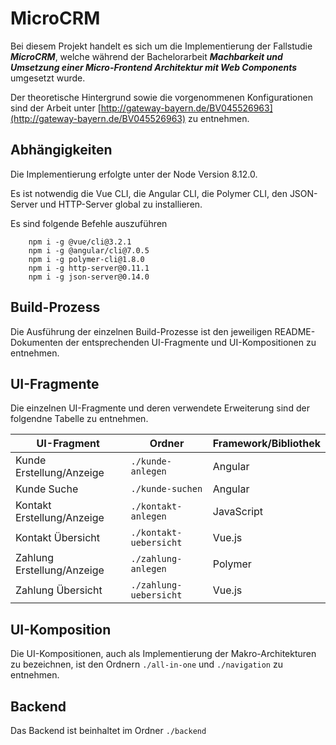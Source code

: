 
# MicroCRM
Bei diesem Projekt handelt es sich um die Implementierung der Fallstudie ***MicroCRM***, welche während der Bachelorarbeit ***Machbarkeit und Umsetzung einer Micro-Frontend Architektur mit Web Components*** umgesetzt wurde.

Der theoretische Hintergrund sowie die vorgenommenen Konfigurationen sind der Arbeit unter [http://gateway-bayern.de/BV045526963](http://gateway-bayern.de/BV045526963) zu entnehmen. 

## Abhängigkeiten

Die Implementierung erfolgte unter der Node Version 8.12.0.

Es ist notwendig die Vue CLI, die Angular CLI, die Polymer CLI, den JSON-Server und HTTP-Server global zu installieren.

Es sind folgende Befehle auszuführen

```
	npm i -g @vue/cli@3.2.1
	npm i -g @angular/cli@7.0.5
	npm i -g polymer-cli@1.8.0
	npm i -g http-server@0.11.1
	npm i -g json-server@0.14.0
```

## Build-Prozess

Die Ausführung der einzelnen Build-Prozesse ist den jeweiligen README-Dokumenten der entsprechenden UI-Fragmente und UI-Kompositionen zu entnehmen.

## UI-Fragmente

Die einzelnen UI-Fragmente und deren verwendete Erweiterung sind der folgendne Tabelle zu entnehmen. 

| UI-Fragment | Ordner  | Framework/Bibliothek|
|---|---|---|
| Kunde Erstellung/Anzeige | `./kunde-anlegen` | Angular |
| Kunde Suche | `./kunde-suchen`|Angular |
| Kontakt Erstellung/Anzeige| `./kontakt-anlegen`| JavaScript|
| Kontakt Übersicht| `./kontakt-uebersicht`| Vue.js|
| Zahlung Erstellung/Anzeige| `./zahlung-anlegen`| Polymer|
|Zahlung Übersicht | `./zahlung-uebersicht`| Vue.js|


## UI-Komposition
Die UI-Kompositionen, auch als Implementierung der Makro-Architekturen zu bezeichnen, ist den Ordnern `./all-in-one` und `./navigation` zu entnehmen.
## Backend

Das Backend ist beinhaltet im Ordner ```./backend```

